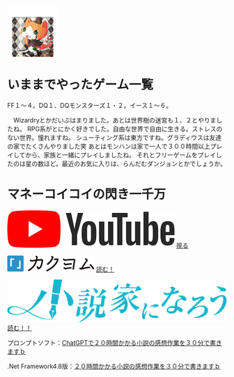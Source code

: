 [![マネーコイコイ](/img/Best3_mini.png "Twitterへ")](https://twitter.com/moneykoikoi)

# いままでやったゲーム一覧
FF１～４。DQ１、DQモンスターズ１・２。イース１～６。

　Wizardryとかだいぶはまりました。あとは世界樹の迷宮も１、２とやりましたね。
RPG系がとにかく好きでした。自由な世界で自由に生きる。ストレスのない世界。憧れますね。
シューティング系は東方ですね。グラディウスは友達の家でたくさんやりました笑
あとはモンハンは家で一人で３００時間以上プレイしてから、家族と一緒にプレイしましたね。
それとフリーゲームをプレイしたのは星の数ほど。最近のお気に入りは、らんだむダンジョンとかでしょうか。

# マネーコイコイの閃き一千万

[![マネーコイコイの閃き一千万](/img/YouTube_bunner.png "マネーコイコイの閃き一千万")](https://youtube.com/@moneykoikoi)
[視る](https://youtube.com/@moneykoikoi)

[![カクヨム](/img/kakuyom_bunner.png "マネーコイコイ")](https://kakuyomu.jp/users/moneykoikoi)
[読む！](https://kakuyomu.jp/users/moneykoikoi)

[![ドスコイ鐘天使](/img/narou_banner.png "ドスコイ鐘天使")](https://mypage.syosetu.com/2051386/)
[読む！！](https://mypage.syosetu.com/2051386/)




プロンプトソフト：[ChatGPTで２０時間かかる小説の感想作業を３０分で書きますｂ](https://github.com/rentacka/koikoi/blob/main/ChatGPT%E3%81%A7%EF%BC%92%EF%BC%90%E6%99%82%E9%96%93%E3%81%8B%E3%81%8B%E3%82%8B%E5%B0%8F%E8%AA%AC%E3%81%AE%E6%84%9F%E6%83%B3%E4%BD%9C%E6%A5%AD%E3%82%92%EF%BC%93%EF%BC%90%E5%88%86%E3%81%A7%E6%9B%B8%E3%81%8D%E3%81%BE%E3%81%99%EF%BD%82.md)

.Net Framework4.8版：[２０時間かかる小説の感想作業を３０分で書きますｂ](https://github.com/rentacka/-AI
)
